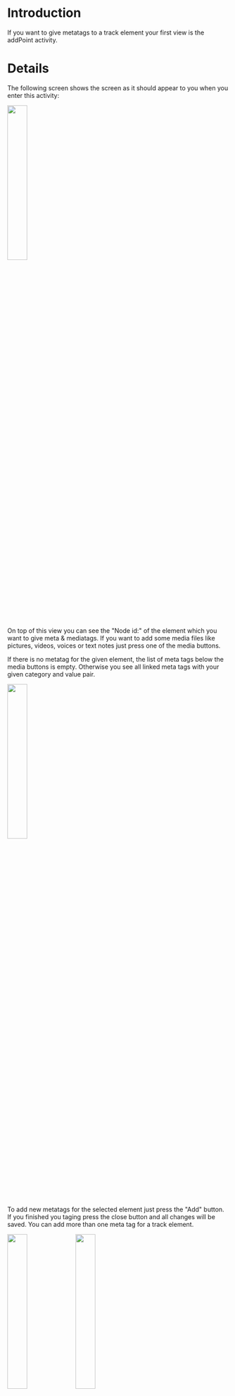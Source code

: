 # Introduction #

If you want to give metatags to a track element your first view is the addPoint activity.

# Details #

The following screen shows the screen as it should appear to you when you enter this activity:

<img src='http://swp-dv-ws2010-osm-1.googlecode.com/svn/wiki/img/manual_addpoint_empty_status.png' height='30%' width='30%' />

On top of this view you can see the "Node id:" of the element which you want to give meta & mediatags. If you want to add some media files like pictures, videos, voices or text notes just press one of the media buttons.

If there is no metatag for the given element, the list of meta tags below the media buttons is empty. Otherwise you see all linked meta tags with your given category and value pair.

<img src='http://swp-dv-ws2010-osm-1.googlecode.com/svn/wiki/img/manual_addpoint_full_status.png' height='30%' width='30%' />

To add new metatags for the selected element just press the "Add" button. If you finished you taging press the close button and all changes will be saved. You can add more than one meta tag for a track element.

<img src='http://swp-dv-ws2010-osm-1.googlecode.com/svn/wiki/img/manual_addpoint_full_edit.png' height='30%' width='30%' />
<img src='http://swp-dv-ws2010-osm-1.googlecode.com/svn/wiki/img/manual_addpoint_meta_information.png' height='30%' width='30%' />

With a long click you can edit or delete all linked metatags. With a short click on a key value pair of the list you get serval information of this metatag. If a picture for this metatag exists at the OSM-Wiki you see this on top of the dialog box. Below you see the key value pair and a short Wikipedia description. If you want to see futher informations you can click at the link for this tag.